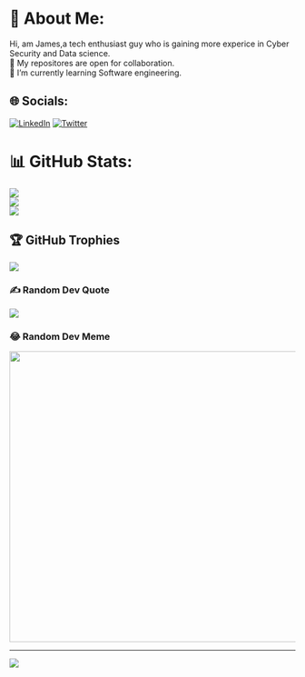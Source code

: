 
# 💫 About Me:
Hi, am James,a tech enthusiast guy who is gaining more experice in Cyber Security and Data science. <br>
👯 My repositores are open for collaboration.  <br>
🌱 I’m currently learning Software engineering.

## 🌐 Socials:
[![LinkedIn](https://img.shields.io/badge/LinkedIn-%230077B5.svg?logo=linkedin&logoColor=white)](https://linkedin.com/in/JamesAlvine) [![Twitter](https://img.shields.io/badge/Twitter-%231DA1F2.svg?logo=Twitter&logoColor=white)](https://twitter.com/@Jaymes94678206) 

# 📊 GitHub Stats:
![](https://github-readme-stats.vercel.app/api?username=JamesAlvine&theme=default&hide_border=false&include_all_commits=false&count_private=false)<br/>
![](https://github-readme-streak-stats.herokuapp.com/?user=JamesAlvine&theme=default&hide_border=false)<br/>
![](https://github-readme-stats.vercel.app/api/top-langs/?username=JamesAlvine&theme=default&hide_border=false&include_all_commits=false&count_private=false&layout=compact)

## 🏆 GitHub Trophies
![](https://github-profile-trophy.vercel.app/?username=JamesAlvine&theme=radical&no-frame=false&no-bg=false&margin-w=4)

### ✍️ Random Dev Quote
![](https://quotes-github-readme.vercel.app/api?type=horizontal&theme=radical)

### 😂 Random Dev Meme
<img src="https://random-memer.herokuapp.com/" width="512px"/>

---
[![](https://visitcount.itsvg.in/api?id=JamesAlvine&icon=0&color=0)](https://visitcount.itsvg.in)
